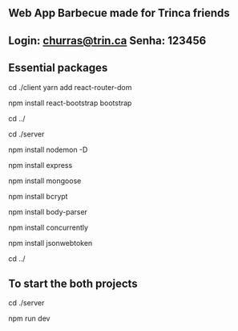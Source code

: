 Web App Barbecue made for Trinca friends
---------------------------------------------------------

Login: churras@trin.ca    Senha: 123456
---------------------------------------------------------

Essential packages
---------------------------------------------------------

cd ./client yarn add react-router-dom

npm install react-bootstrap bootstrap

cd ../

cd ./server 

npm install nodemon -D

npm install express

npm install mongoose

npm install bcrypt

npm install body-parser

npm install concurrently

npm install jsonwebtoken

cd ../

To start the both projects
------------------------------------------------------------
cd ./server

npm run dev
